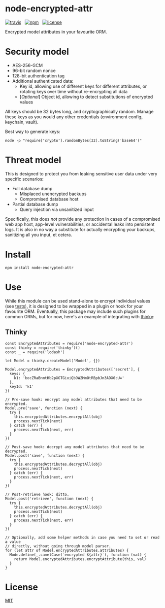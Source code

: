 # node-encrypted-attr

[![travis](http://img.shields.io/travis/simonratner/node-encrypted-attr/master.svg?style=flat-square)](https://travis-ci.org/simonratner/node-encrypted-attr) &nbsp;
[![npm](http://img.shields.io/npm/v/node-encrypted-attr.svg?style=flat-square)](https://www.npmjs.org/package/node-encrypted-attr) &nbsp;
[![license](https://img.shields.io/github/license/simonratner/node-encrypted-attr.svg?style=flat-square)](LICENSE)

Encrypted model attributes in your favourite ORM.

# Security model

* AES-256-GCM
* 96-bit random nonce
* 128-bit authentication tag
* Additional authenticated data:
    * Key id, allowing use of different keys for different attributes, or
      rotating keys over time without re-encrypting all data
    * [*Optional*] Object id, allowing to detect substitutions of encrypted
      values

All keys should be 32 bytes long, and cryptographically random. Manage these
keys as you would any other credentials (environment config, keychain, vault).

Best way to generate keys:
```
node -p "require('crypto').randomBytes(32).toString('base64')"
```

# Threat model

This is designed to protect you from leaking sensitive user data under very
specific scenarios:

* Full database dump
    * Misplaced unencrypted backups
    * Compromised database host
* Partial database dump
    * Query injection via unsanitized input

Specifically, this does *not* provide any protection in cases of a compromised
web app host, app-level vulnerabilities, or accidental leaks into persistent
logs. It is also in no way a substitute for actually encrypting your backups,
sanitizing all you input, et cetera.

# Install

```
npm install node-encrypted-attr
```

# Use

While this module can be used stand-alone to encrypt individual values (see
[tests](/test/)), it is designed to be wrapped in a plugin or hook for your
favourite ORM. Eventually, this package may include such plugins for common
ORMs, but for now, here's an example of integrating with [thinky](https://github.com/neumino/thinky):

## Thinky

```
const EncryptedAttributes = require('node-encrypted-attr')
const thinky = require('thinky')()
const _ = require('lodash')

let Model = thinky.createModel('Model', {})

Model.encryptedAttributes = EncryptedAttributes(['secret'], {
  keys: {
    k1: 'bocZRaBnmtHb2pXGTGixiQb9W2MmOtRBpbJn3ADX0cU='
  },
  keyId: 'k1'
})

// Pre-save hook: encrypt any model attributes that need to be encrypted.
Model.pre('save', function (next) {
  try {
    this.encryptedAttributes.encryptAll(obj)
    process.nextTick(next)
  } catch (err) {
    process.nextTick(next, err)
  }
})

// Post-save hook: decrypt any model attributes that need to be decrypted.
Model.post('save', function (next) {
  try {
    this.encryptedAttributes.decryptAll(obj)
    process.nextTick(next)
  } catch (err) {
    process.nextTick(next, err)
  }
})

// Post-retrieve hook: ditto.
Model.post('retrieve', function (next) {
  try {
    this.encryptedAttributes.decryptAll(obj)
    process.nextTick(next)
  } catch (err) {
    process.nextTick(next, err)
  }
})

// Optionally, add some helper methods in case you need to set or read a value
// directly, without going through model parser.
for (let attr of Model.encryptedAttributes.attributes) {
  Mode.define(_.camelCase(`encrypted ${attr}`), function (val) {
    return Model.encryptedAttributes.encryptAttribute(this, val)
  }
}
```

# License

[MIT](LICENSE)
